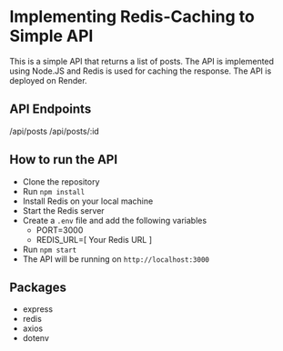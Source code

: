 # Implementing Redis-Caching to Simple API

This is a simple API that returns a list of posts. The API is implemented using Node.JS and Redis is used for caching the response. The API is deployed on Render.

## API Endpoints
/api/posts
/api/posts/:id

## How to run the API
- Clone the repository
- Run `npm install`
- Install Redis on your local machine
- Start the Redis server
- Create a `.env` file and add the following variables
  - PORT=3000
  - REDIS_URL=[ Your Redis URL ]
- Run `npm start`
- The API will be running on `http://localhost:3000`

## Packages
- express
- redis
- axios
- dotenv